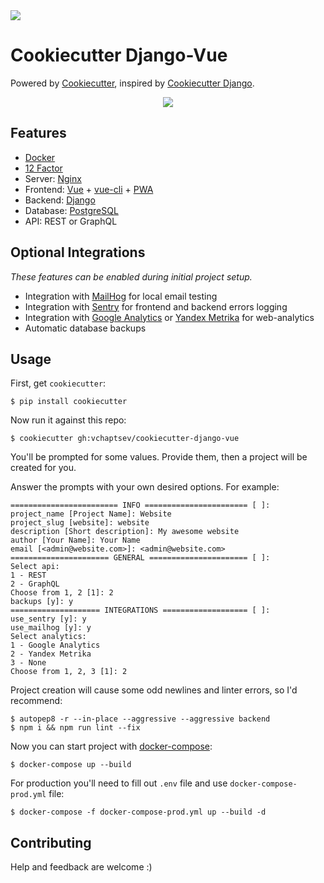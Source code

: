 <a href="https://travis-ci.org/vchaptsev/cookiecutter-django-vue">
  <img src="https://travis-ci.org/vchaptsev/cookiecutter-django-vue.svg?branch=master" />
</a>

Cookiecutter Django-Vue
=======================

Powered by [Cookiecutter](https://github.com/audreyr/cookiecutter),
inspired by [Cookiecutter Django](https://github.com/pydanny/cookiecutter-django).

<p align="center">
  <img src="https://i.imgur.com/SA8cjs8.png" />
</p>

Features
--------

-   [Docker](https://www.docker.com/)
-   [12 Factor](http://12factor.net/)
-   Server: [Nginx](https://nginx.org/)
-   Frontend: [Vue](https://vuejs.org/) + [vue-cli](https://cli.vuejs.org/) + [PWA](https://developers.google.com/web/progressive-web-apps/)
-   Backend: [Django](https://www.djangoproject.com/)
-   Database: [PostgreSQL](https://www.postgresql.org/)
-   API: REST or GraphQL

Optional Integrations
---------------------

*These features can be enabled during initial project setup.*

-   Integration with [MailHog](https://github.com/mailhog/MailHog) for local email testing
-   Integration with [Sentry](https://sentry.io/welcome/) for frontend and backend errors logging
-   Integration with [Google Analytics](https://www.google.com/analytics/) or [Yandex Metrika](https://tech.yandex.ru/metrika/) for web-analytics
-   Automatic database backups

Usage
-----

First, get `cookiecutter`:

    $ pip install cookiecutter

Now run it against this repo:

    $ cookiecutter gh:vchaptsev/cookiecutter-django-vue

You'll be prompted for some values. Provide them, then a  project
will be created for you.

Answer the prompts with your own desired options. For example:

    ======================== INFO ======================= [ ]:
    project_name [Project Name]: Website
    project_slug [website]: website
    description [Short description]: My awesome website
    author [Your Name]: Your Name
    email [<admin@website.com>]: <admin@website.com>
    ====================== GENERAL ====================== [ ]:
    Select api:
    1 - REST
    2 - GraphQL
    Choose from 1, 2 [1]: 2
    backups [y]: y
    ==================== INTEGRATIONS =================== [ ]:
    use_sentry [y]: y
    use_mailhog [y]: y
    Select analytics:
    1 - Google Analytics
    2 - Yandex Metrika
    3 - None
    Choose from 1, 2, 3 [1]: 2

Project creation will cause some odd newlines and linter errors, so I'd recommend:

    $ autopep8 -r --in-place --aggressive --aggressive backend
    $ npm i && npm run lint --fix

Now you can start project with
[docker-compose](https://docs.docker.com/compose/):

    $ docker-compose up --build

For production you'll need to fill out `.env` file and use
`docker-compose-prod.yml` file:

    $ docker-compose -f docker-compose-prod.yml up --build -d


Contributing
------------

Help and feedback are welcome :)
